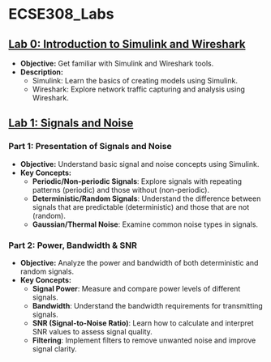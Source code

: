 # ECSE308_Labs

## [Lab 0: Introduction to Simulink and Wireshark](https://github.com/ChenyiAXu/ECSE308_Communication_System/tree/main/Lab%200)
- **Objective:** Get familiar with Simulink and Wireshark tools.
- **Description:**
  - Simulink: Learn the basics of creating models using Simulink.
  - Wireshark: Explore network traffic capturing and analysis using Wireshark.

## [Lab 1: Signals and Noise](https://github.com/ChenyiAXu/ECSE308_Communication_System/tree/main/Lab%201)
### Part 1: Presentation of Signals and Noise
- **Objective:** Understand basic signal and noise concepts using Simulink.
- **Key Concepts:**
  - **Periodic/Non-periodic Signals**: Explore signals with repeating patterns (periodic) and those without (non-periodic).
  - **Deterministic/Random Signals**: Understand the difference between signals that are predictable (deterministic) and those that are not (random).
  - **Gaussian/Thermal Noise**: Examine common noise types in signals.

### Part 2: Power, Bandwidth & SNR
- **Objective:** Analyze the power and bandwidth of both deterministic and random signals.
- **Key Concepts:**
  - **Signal Power**: Measure and compare power levels of different signals.
  - **Bandwidth**: Understand the bandwidth requirements for transmitting signals.
  - **SNR (Signal-to-Noise Ratio)**: Learn how to calculate and interpret SNR values to assess signal quality.
  - **Filtering**: Implement filters to remove unwanted noise and improve signal clarity.
